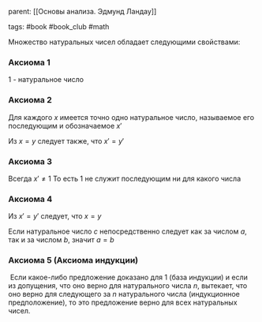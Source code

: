 parent: [[Основы анализа. Эдмунд Ландау]]

tags: #book #book_club #math 

Множество натуральных чисел обладает следующими свойствами:

### Аксиома 1

1 - натуральное число

### Аксиома 2

Для каждого $x$ имеется точно одно натуральное число, называемое его последующим и обозначаемое $x'$ 

Из $x=y$ следует также, что $x'=y'$ 

### Аксиома 3

Всегда $x'\neq 1$ 
То есть 1 не служит последующим ни для какого числа

### Аксиома 4

Из $x'=y'$ следует, что $x=y$

Если натуральное число $c$ непосредственно следует как за числом $a$, так и за числом $b$, значит $a=b$

### Аксиома 5 (Аксиома индукции)

 Если какое-либо предложение доказано для 1 (база индукции) и если из допущения, что оно верно для натурального числа $n$, вытекает, что оно верно для следующего за $n$ натурального числа (индукционное предположение), то это предложение верно для всех натуральных чисел.